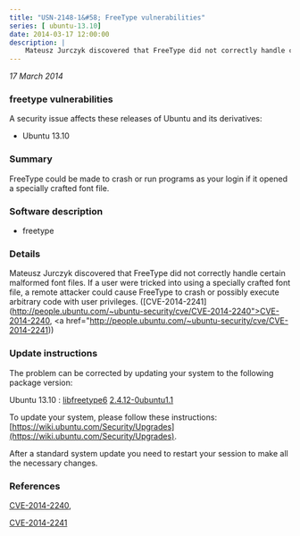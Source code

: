 ```yaml
---
title: "USN-2148-1&#58; FreeType vulnerabilities"
series: [ ubuntu-13.10]
date: 2014-03-17 12:00:00
description: |
    Mateusz Jurczyk discovered that FreeType did not correctly handle certain malformed font files. If a user were tricked into using a specially crafted font file, a remote attacker could cause FreeType to crash or possibly execute arbitrary code with user privileges. ([CVE-2014-2241](http://people.ubuntu.com/~ubuntu-security/cve/CVE-2014-2240">CVE-2014-2240</a>, <a href="http://people.ubuntu.com/~ubuntu-security/cve/CVE-2014-2241)) 
--- 
```

 
 

*17 March 2014*

### freetype vulnerabilities

A security issue affects these releases of Ubuntu and its derivatives:

* Ubuntu 13.10

### Summary

FreeType could be made to crash or run programs as your login if it opened a specially crafted font file.

### Software description

* freetype 

### Details

Mateusz Jurczyk discovered that FreeType did not correctly handle certain malformed font files. If a user were tricked into using a specially crafted font file, a remote attacker could cause FreeType to crash or possibly execute arbitrary code with user privileges. ([CVE-2014-2241](http://people.ubuntu.com/~ubuntu-security/cve/CVE-2014-2240">CVE-2014-2240</a>, <a href="http://people.ubuntu.com/~ubuntu-security/cve/CVE-2014-2241)) 

### Update instructions

The problem can be corrected by updating your system to the following package version:

Ubuntu 13.10
 : [libfreetype6](https://launchpad.net/ubuntu/+source/freetype) <span> [2.4.12-0ubuntu1.1](https://launchpad.net/ubuntu/+source/freetype/2.4.12-0ubuntu1.1) </span> 

To update your system, please follow these instructions: [https://wiki.ubuntu.com/Security/Upgrades](https://wiki.ubuntu.com/Security/Upgrades).

After a standard system update you need to restart your session to make all the necessary changes. 

### References

 
 [CVE-2014-2240](http://people.ubuntu.com/~ubuntu-security/cve/CVE-2014-2240), 

 [CVE-2014-2241](http://people.ubuntu.com/~ubuntu-security/cve/CVE-2014-2241)
 

